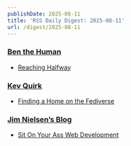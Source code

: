 ```yaml
---
publishDate: 2025-08-11
title: 'RSS Daily Digest: 2025-08-11'
url: /digest/2025-08-11
---
```


### [Ben the Human](https://benthehuman.com/)

  * [Reaching Halfway](https://benthehuman.com/reaching-halfway/)
  
### [Kev Quirk](https://kevquirk.com/)

  * [
                  Finding a Home on the Fediverse              ](https://kevquirk.com/blog/finding-a-home-on-the-fediverse)
  
### [Jim Nielsen’s Blog](https://blog.jim-nielsen.com/)

  * [Sit On Your Ass Web Development](https://blog.jim-nielsen.com/2025/sit-on-your-ass-web-dev/)
  
